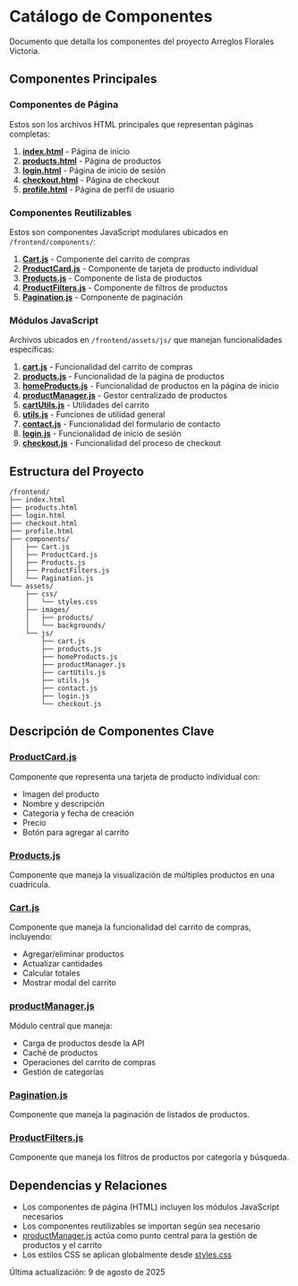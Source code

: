# Catálogo de Componentes

Documento que detalla los componentes del proyecto Arreglos Florales Victoria.

## Componentes Principales

### Componentes de Página
Estos son los archivos HTML principales que representan páginas completas:

1. **[index.html](file:///laloaggro/flores/frontend/index.html)** - Página de inicio
2. **[products.html](file:///laloaggro/flores/frontend/products.html)** - Página de productos
3. **[login.html](file:///laloaggro/flores/frontend/login.html)** - Página de inicio de sesión
4. **[checkout.html](file:///laloaggro/flores/frontend/checkout.html)** - Página de checkout
5. **[profile.html](file:///laloaggro/flores/frontend/profile.html)** - Página de perfil de usuario

### Componentes Reutilizables
Estos son componentes JavaScript modulares ubicados en `/frontend/components/`:

1. **[Cart.js](file:///laloaggro/flores/frontend/components/Cart.js)** - Componente del carrito de compras
2. **[ProductCard.js](file:///laloaggro/flores/frontend/components/ProductCard.js)** - Componente de tarjeta de producto individual
3. **[Products.js](file:///laloaggro/flores/frontend/components/Products.js)** - Componente de lista de productos
4. **[ProductFilters.js](file:///laloaggro/flores/frontend/components/ProductFilters.js)** - Componente de filtros de productos
5. **[Pagination.js](file:///laloaggro/flores/frontend/components/Pagination.js)** - Componente de paginación

### Módulos JavaScript
Archivos ubicados en `/frontend/assets/js/` que manejan funcionalidades específicas:

1. **[cart.js](file:///laloaggro/flores/frontend/assets/js/cart.js)** - Funcionalidad del carrito de compras
2. **[products.js](file:///laloaggro/flores/frontend/assets/js/products.js)** - Funcionalidad de la página de productos
3. **[homeProducts.js](file:///laloaggro/flores/frontend/assets/js/homeProducts.js)** - Funcionalidad de productos en la página de inicio
4. **[productManager.js](file:///laloaggro/flores/frontend/assets/js/productManager.js)** - Gestor centralizado de productos
5. **[cartUtils.js](file:///laloaggro/flores/frontend/assets/js/cartUtils.js)** - Utilidades del carrito
6. **[utils.js](file:///laloaggro/flores/frontend/assets/js/utils.js)** - Funciones de utilidad general
7. **[contact.js](file:///laloaggro/flores/frontend/assets/js/contact.js)** - Funcionalidad del formulario de contacto
8. **[login.js](file:///laloaggro/flores/frontend/assets/js/login.js)** - Funcionalidad de inicio de sesión
9. **[checkout.js](file:///laloaggro/flores/frontend/assets/js/checkout.js)** - Funcionalidad del proceso de checkout

## Estructura del Proyecto

```
/frontend/
├── index.html
├── products.html
├── login.html
├── checkout.html
├── profile.html
├── components/
│   ├── Cart.js
│   ├── ProductCard.js
│   ├── Products.js
│   ├── ProductFilters.js
│   └── Pagination.js
└── assets/
    ├── css/
    │   └── styles.css
    ├── images/
    │   ├── products/
    │   └── backgrounds/
    └── js/
        ├── cart.js
        ├── products.js
        ├── homeProducts.js
        ├── productManager.js
        ├── cartUtils.js
        ├── utils.js
        ├── contact.js
        ├── login.js
        └── checkout.js
```

## Descripción de Componentes Clave

### [ProductCard.js](file:///laloaggro/flores/frontend/components/ProductCard.js)
Componente que representa una tarjeta de producto individual con:
- Imagen del producto
- Nombre y descripción
- Categoría y fecha de creación
- Precio
- Botón para agregar al carrito

### [Products.js](file:///laloaggro/flores/frontend/components/Products.js)
Componente que maneja la visualización de múltiples productos en una cuadrícula.

### [Cart.js](file:///laloaggro/flores/frontend/components/Cart.js)
Componente que maneja la funcionalidad del carrito de compras, incluyendo:
- Agregar/eliminar productos
- Actualizar cantidades
- Calcular totales
- Mostrar modal del carrito

### [productManager.js](file:///laloaggro/flores/frontend/assets/js/productManager.js)
Módulo central que maneja:
- Carga de productos desde la API
- Caché de productos
- Operaciones del carrito de compras
- Gestión de categorías

### [Pagination.js](file:///laloaggro/flores/frontend/components/Pagination.js)
Componente que maneja la paginación de listados de productos.

### [ProductFilters.js](file:///laloaggro/flores/frontend/components/ProductFilters.js)
Componente que maneja los filtros de productos por categoría y búsqueda.

## Dependencias y Relaciones

- Los componentes de página (HTML) incluyen los módulos JavaScript necesarios
- Los componentes reutilizables se importan según sea necesario
- [productManager.js](file:///laloaggro/flores/frontend/assets/js/productManager.js) actúa como punto central para la gestión de productos y el carrito
- Los estilos CSS se aplican globalmente desde [styles.css](file:///laloaggro/flores/frontend/assets/css/styles.css)

Última actualización: 9 de agosto de 2025